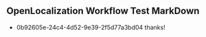 ## OpenLocalization Workflow Test MarkDown
* 0b92605e-24c4-4d52-9e39-2f5d77a3bd04 thanks!

<!--HONumber=Sep16_HO1-->


